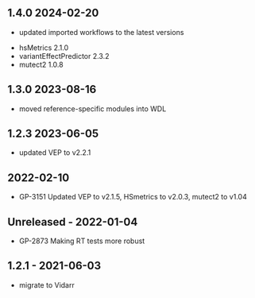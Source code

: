 ## 1.4.0 2024-02-20
- updated imported workflows to the latest versions
* hsMetrics              2.1.0
* variantEffectPredictor 2.3.2
* mutect2                1.0.8

## 1.3.0 2023-08-16
- moved reference-specific modules into WDL

## 1.2.3 2023-06-05
- updated VEP to v2.2.1

## 2022-02-10
- GP-3151 Updated VEP to v2.1.5, HSmetrics to v2.0.3, mutect2 to v1.04  

## Unreleased - 2022-01-04
- GP-2873 Making RT tests more robust

## 1.2.1 - 2021-06-03
- migrate to Vidarr
